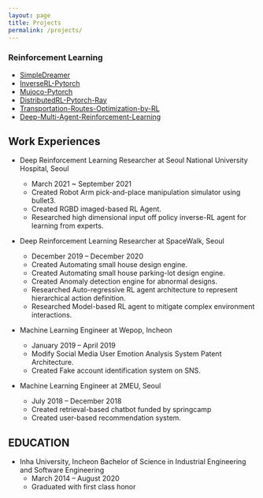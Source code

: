 ```yaml
---
layout: page
title: Projects
permalink: /projects/
---
```


### Reinforcement Learning
- [SimpleDreamer](https://github.com/kc-ml2/SimpleDreamer)
- [InverseRL-Pytorch](https://github.com/seolhokim/InverseRL-Pytorch)
- [Mujoco-Pytorch](https://github.com/seolhokim/Mujoco-Pytorch)
- [DistributedRL-Pytorch-Ray](https://github.com/seolhokim/DistributedRL-Pytorch-Ray)
- [Transportation-Routes-Optimization-by-RL](https://github.com/seolhokim/Transportation-Routes-Optimization-by-RL)
- [Deep-Multi-Agent-Reinforcement-Learning](https://github.com/seolhokim/Deep-Multi-Agent-Reinforcement-Learning)

## Work Experiences
* Deep Reinforcement Learning Researcher at Seoul National University Hospital, Seoul
  * March 2021 ~ September 2021
  * Created Robot Arm pick-and-place manipulation simulator using bullet3.
  * Created RGBD imaged-based RL Agent.
  * Researched high dimensional input off policy inverse-RL agent for learning from experts.

  
* Deep Reinforcement Learning Researcher at SpaceWalk, Seoul
  * December 2019 – December 2020
  * Created Automating small house design engine.
  * Created Automating small house parking-lot design engine.
  * Created Anomaly detection engine for abnormal designs.
  * Researched Auto-regressive RL agent architecture to represent hierarchical action definition.
  * Researched Model-based RL agent to mitigate complex environment interactions.

* Machine Learning Engineer at Wepop, Incheon
  * January 2019 – April 2019
  * Modify Social Media User Emotion Analysis System Patent Architecture.
  * Created Fake account identification system on SNS.

* Machine Learning Engineer at 2MEU, Seoul
  * July 2018 – December 2018
  * Created retrieval-based chatbot funded by springcamp
  * Created user-based recommendation system.

## EDUCATION
* Inha University, Incheon Bachelor of Science in Industrial Engineering and Software Engineering
  * March 2014 – August 2020
   * Graduated with first class honor
